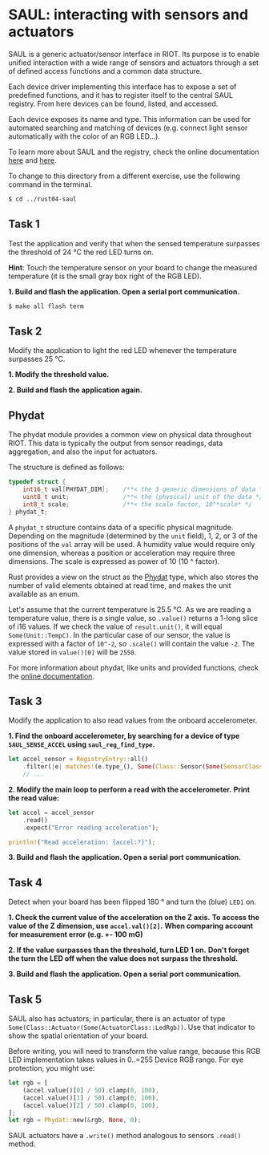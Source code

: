 # SAUL: interacting with sensors and actuators

SAUL is a generic actuator/sensor interface in RIOT. Its purpose is to enable
unified interaction with a wide range of sensors and actuators through a set of
defined access functions and a common data structure.

Each device driver implementing this interface has to expose a set of predefined
functions, and it has to register itself to the central SAUL registry. From here
devices can be found, listed, and accessed.

Each device exposes its name and type. This information can be used for
automated searching and matching of devices (e.g. connect light sensor
automatically with the color of an RGB LED...).

To learn more about SAUL and the registry, check the online documentation
[here](https://doc.riot-os.org/group__drivers__saul.html) and
[here](https://doc.riot-os.org/group__sys__saul__reg.html).

To change to this directory from a different exercise, use the following command in the terminal.

```sh
$ cd ../rust04-saul
```

## Task 1

Test the application and verify that when the sensed temperature surpasses the
threshold of 24 °C the red LED turns on.

**Hint**: Touch the temperature sensor on your board
to change the measured temperature (it is the small gray box right of the RGB LED).

**1. Build and flash the application. Open a serial port communication.**
```sh
$ make all flash term
```

## Task 2

Modify the application to light the red LED whenever the temperature surpasses 25 °C.

**1. Modify the threshold value.**

**2. Build and flash the application again.**

## Phydat

The phydat module provides a common view on physical data throughout RIOT.
This data is typically the output from sensor readings, data aggregation, and
also the input for actuators.

The structure is defined as follows:
```C
typedef struct {
    int16_t val[PHYDAT_DIM];    /**< the 3 generic dimensions of data */
    uint8_t unit;               /**< the (physical) unit of the data */
    int8_t scale;               /**< the scale factor, 10^*scale* */
} phydat_t;
```

A `phydat_t` structure contains data of a specific physical magnitude.
Depending on the magnitude (determined by the `unit` field), 1, 2, or 3 of the
positions of the `val` array will be used. A humidity value would require only
one dimension, whereas a position or acceleration may require three dimensions.
The scale is expressed as power of 10 (10 ^ factor).

Rust provides a view on the struct as the [Phydat](https://rustdoc.etonomy.org/riot_wrappers/saul/struct.Phydat.html) type,
which also stores the number of valid elements obtained at read time,
and makes the unit available as an enum.

Let's assume that the current temperature is 25.5 °C. As we are reading a temperature
value, there is a single value, so `.value()` returns a 1-long slice of i16 values.
If we check the value of `result.unit()`, it will equal `Some(Unit::TempC)`. In
the particular case of our sensor, the value is expressed with a factor of
`10^-2`, so `.scale()` will contain the value `-2`. The value stored in
`value()[0]` will be `2550`.

For more information about phydat, like units and provided functions, check the
[online documentation](https://doc.riot-os.org/group__sys__phydat.html).

## Task 3

Modify the application to also read values from the onboard accelerometer.

**1. Find the onboard accelerometer, by searching for a device of type `SAUL_SENSE_ACCEL` using `saul_reg_find_type`.**
```rust
let accel_sensor = RegistryEntry::all()
    .filter(|e| matches!(e.type_(), Some(Class::Sensor(Some(SensorClass::Accel)))))
    // ...
```

**2. Modify the main loop to perform a read with the accelerometer.**
**Print the read value:**
```rust
let accel = accel_sensor
    .read()
    .expect("Error reading acceleration");

println!("Read acceleration: {accel:?}");
```

**3. Build and flash the application. Open a serial port communication.**

## Task 4

Detect when your board has been flipped 180 ° and turn the (blue) `LED1` on.

**1. Check the current value of the acceleration on the Z axis.**
**To access the value of the Z dimension, use `accel.val()[2]`.**
**When comparing account for measurement error (e.g. +- 100 mG)**

**2. If the value surpasses than the threshold, turn LED 1 on.**
**Don't forget the turn the LED off when the value does not surpass the threshold.**

**3. Build and flash the application. Open a serial port communication.**

## Task 5

SAUL also has actuators; in particular, there is an actuator of type `Some(Class::Actuator(Some(ActuatorClass::LedRgb))`.
Use that indicator to show the spatial orientation of your board.

Before writing, you will need to transform the value range,
because this RGB LED implementation takes values in 0..=255 Device RGB range.
For eye protection, you might use:

```rust
let rgb = [
    (accel.value()[0] / 50).clamp(0, 100),
    (accel.value()[1] / 50).clamp(0, 100),
    (accel.value()[2] / 50).clamp(0, 100),
];
let rgb = Phydat::new(&rgb, None, 0);
```

SAUL actuators have a `.write()` method analogous to sensors `.read()` method.
